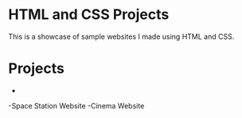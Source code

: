 # HTML and CSS Projects

This is a showcase of sample websites I made using HTML and CSS.

# Projects

-
-Space Station Website
-Cinema Website
 
